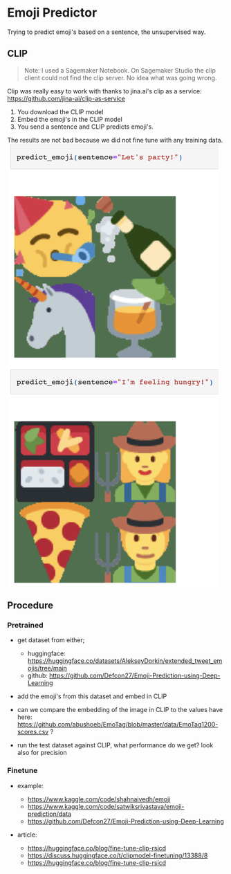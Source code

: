 # Emoji Predictor

Trying to predict emoji's based on a sentence, the unsupervised way.

## CLIP

> Note: I used a Sagemaker Notebook. On Sagemaker Studio the clip client could not find the clip server. No idea what was going wrong.

Clip was really easy to work with thanks to jina.ai's clip as a service: https://github.com/jina-ai/clip-as-service 

1) You download the CLIP model
2) Embed the emoji's in the CLIP model
3) You send a sentence and CLIP predicts emoji's.

The results are not bad because we did not fine tune with any training data.
![image description](assets/clip.png)


## Procedure

###  Pretrained

- get dataset from either;
    - huggingface: https://huggingface.co/datasets/AlekseyDorkin/extended_tweet_emojis/tree/main
    - github: https://github.com/Defcon27/Emoji-Prediction-using-Deep-Learning

- add the emoji's from this dataset and embed in CLIP
- can we compare the embedding of the image in CLIP to the values have here: https://github.com/abushoeb/EmoTag/blob/master/data/EmoTag1200-scores.csv ?
- run the test dataset against CLIP, what performance do we get? look also for precision

###  Finetune

- example:
    - https://www.kaggle.com/code/shahnaivedh/emoji
    - https://www.kaggle.com/code/satwiksrivastava/emoji-prediction/data
    - https://github.com/Defcon27/Emoji-Prediction-using-Deep-Learning

-  article: 
    - https://huggingface.co/blog/fine-tune-clip-rsicd
    - https://discuss.huggingface.co/t/clipmodel-finetuning/13388/8
    - https://huggingface.co/blog/fine-tune-clip-rsicd